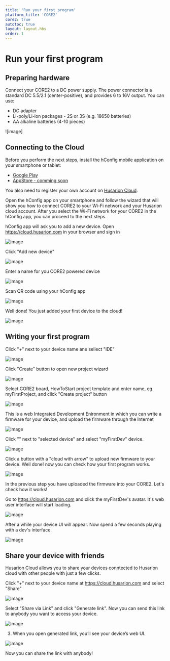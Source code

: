 ```yaml
---
title: 'Run your first program'
platform_title: 'CORE2'
core2: true
autotoc: true
layout: layout.hbs
order: 1
---
```


# Run your first program #
## Preparing hardware ##

Connect your CORE2 to a DC power supply. The power connector is a standard DC 5.5/2.1 (center-positive), and provides 6 to 16V output. You can use:

* DC adapter
* Li-poly/Li-ion packages - 2S or 3S (e.g. 18650 batteries)
* AA alkaline batteries (4-10 pieces)

![image]

## Connecting to the Cloud ##
Before you perform the next steps, install the hConfig mobile application on your smartphone or tablet:
* [Google Play](https://play.google.com/store/apps/details?id=com.husarion.configtool2&hl=en)
* [AppStore - comming soon](https://husarion.com)

You also need to register your own account on [Husarion Cloud](https://cloud.husarion.com).

Open the hConfig app on your smartphone and follow the wizard that will show you how to connect CORE2 to your Wi-Fi network and your Husarion cloud account. After you select the Wi-Fi network for your CORE2 in the hConfig app, you can proceed to the next steps.

hConfig app will ask you to add a new device. Open https://cloud.husarion.com in your browser and sign in

![image](/assets/img/howToStart/1_signin.png)

Click "Add new device"

![image](/assets/img/howToStart/2_addNewDevice.png)

Enter a name for you CORE2 powered device

![image](/assets/img/howToStart/3_enterName.png)

Scan QR code using your hConfig app

![image](/assets/img/howToStart/4_scanQr.png)

Well done! You just added your first device to the cloud!

![image](/assets/img/howToStart/5_devAdded.png)

## Writing your first program ##

Click "+" next to your device name ane sellect "IDE"

![image](/assets/img/howToStart/6_openWebIDE.png)

Click "Create" button to open new project wizard

![image](/assets/img/howToStart/7_createNewProj.png)

Select CORE2 board, HowToStart project template and enter name, eg. myFirstProject, and click "Create project" button

![image](/assets/img/howToStart/8_projSettings.png)

This is a web Integrated Development Enironment in which you can write a firmware for your device, and upload the firmware through the Internet

![image](/assets/img/howToStart/9_webIDEmain.png)

Click "<none>" next to "selected device" and select "myFirstDev" device.

![image](/assets/img/howToStart/10_webIDEselectDev.png)

Click a button with a "cloud with arrow" to upload new firmware to your device. Well done! now you can check how your first program works.

![image](/assets/img/howToStart/11_webIDEprogram.png)

In the previous step you have uploaded the firmware into your CORE2. Let's check how it works!<br/>

Go to https://cloud.husarion.com and click the myFirstDev's avatar. It's web user interface will start loading.

![image](/assets/img/howToStart/12_openDevUI.png)

After a while your device UI will appear. Now spend a few seconds playing with a dev's interface.

![image](/assets/img/howToStart/13_devUI.png)

## Share your device with friends ##
Husarion Cloud allows you to share your devices conntected to Husarion cloud with other people with just a few clicks.

Click "+" next to your device name at https://cloud.husarion.com and select "Share"

![image](/assets/img/howToStart/14_shareSelect.png)

Select "Share via Link" and click "Generate link". Now you can send this link to anybody you want to access your device.

![image](/assets/img/howToStart/15_shareDetails.png)

3. When you open generated link, you’ll see your device’s web UI.

![image](/assets/img/howToStart/16_shareUI.png)

Now you can share the link with anybody!
